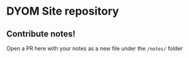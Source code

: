 # DYOM Site repository

## Contribute notes!
Open a PR here with your notes as a new file under the `/notes/` folder
